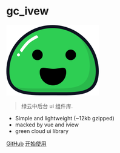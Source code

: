 # gc_ivew

![logo](assets/logo.svg)

> 绿云中后台 ui 组件库.

- Simple and lightweight (~12kb gzipped)
- macked by vue and iview
- green cloud ui library

[GitHub](https://github.com/huqiliang/gc_iview.git)
[开始使用](#zh-cn/)
